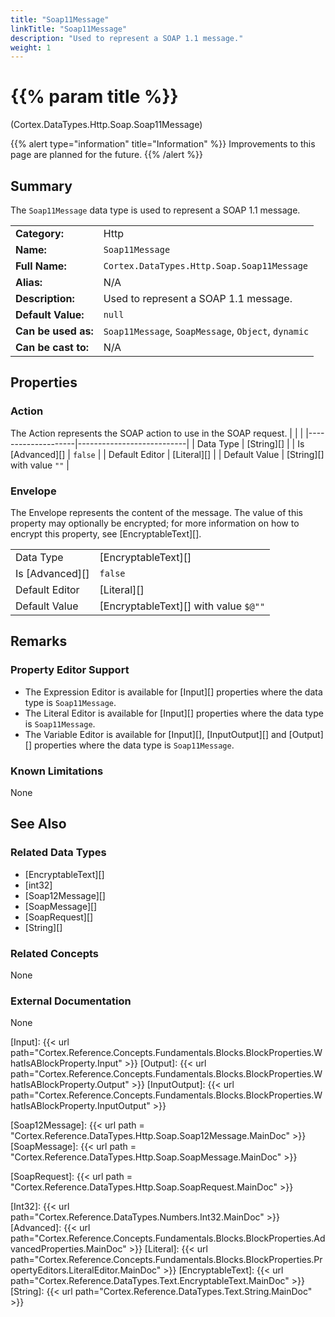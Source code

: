 ```yaml
---
title: "Soap11Message"
linkTitle: "Soap11Message"
description: "Used to represent a SOAP 1.1 message."
weight: 1
---
```


# {{% param title %}}

<p class="namespace">(Cortex.DataTypes.Http.Soap.Soap11Message)</p>

{{% alert type="information" title="Information" %}} Improvements to this page are planned for the future. {{% /alert %}}

## Summary

The `Soap11Message` data type is used to represent a SOAP 1.1 message.

| | |
|-|-|
| **Category:**          | Http                                                      |
| **Name:**              | `Soap11Message`                                         |
| **Full Name:**         | `Cortex.DataTypes.Http.Soap.Soap11Message`     |
| **Alias:**             | N/A                                                      |
| **Description:**       | Used to represent a SOAP 1.1 message. |
| **Default Value:**     | `null`                                                     |
| **Can be used as:**    | `Soap11Message`, `SoapMessage`, `Object`, `dynamic`              |
| **Can be cast to:**    | N/A                                                      |

## Properties

### Action

The Action represents the SOAP action to use in the SOAP request.
| | |
|--------------------|---------------------------|
| Data Type | [String][] |
| Is [Advanced][] | `false` |
| Default Editor | [Literal][] |
| Default Value | [String][] with value `""` |

### Envelope

The Envelope represents the content of the message. The value of this property may optionally be encrypted; for more information on how to encrypt this property, see [EncryptableText][].

| | |
|--------------------|---------------------------|
| Data Type | [EncryptableText][] |
| Is [Advanced][] | `false` |
| Default Editor | [Literal][] |
| Default Value | [EncryptableText][] with value `$@""` |

## Remarks

### Property Editor Support

- The Expression Editor is available for [Input][] properties where the data type is `Soap11Message`.
- The Literal Editor is available for [Input][] properties where the data type is `Soap11Message`.
- The Variable Editor is available for [Input][], [InputOutput][] and [Output][] properties where the data type is `Soap11Message`.

### Known Limitations

None

## See Also

### Related Data Types

- [EncryptableText][]
- [int32]
- [Soap12Message][]
- [SoapMessage][]
- [SoapRequest][]
- [String][]

### Related Concepts

None

### External Documentation

None

[Input]: {{< url path="Cortex.Reference.Concepts.Fundamentals.Blocks.BlockProperties.WhatIsABlockProperty.Input" >}}
[Output]: {{< url path="Cortex.Reference.Concepts.Fundamentals.Blocks.BlockProperties.WhatIsABlockProperty.Output" >}}
[InputOutput]: {{< url path="Cortex.Reference.Concepts.Fundamentals.Blocks.BlockProperties.WhatIsABlockProperty.InputOutput" >}}

[Soap12Message]: {{< url path = "Cortex.Reference.DataTypes.Http.Soap.Soap12Message.MainDoc" >}}
[SoapMessage]: {{< url path = "Cortex.Reference.DataTypes.Http.Soap.SoapMessage.MainDoc" >}}

[SoapRequest]: {{< url path = "Cortex.Reference.DataTypes.Http.Soap.SoapRequest.MainDoc" >}}

[Int32]: {{< url path="Cortex.Reference.DataTypes.Numbers.Int32.MainDoc" >}}
[Advanced]: {{< url path="Cortex.Reference.Concepts.Fundamentals.Blocks.BlockProperties.AdvancedProperties.MainDoc" >}}
[Literal]: {{< url path="Cortex.Reference.Concepts.Fundamentals.Blocks.BlockProperties.PropertyEditors.LiteralEditor.MainDoc" >}}
[EncryptableText]: {{< url path="Cortex.Reference.DataTypes.Text.EncryptableText.MainDoc" >}}
[String]: {{< url path="Cortex.Reference.DataTypes.Text.String.MainDoc" >}}
